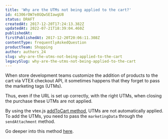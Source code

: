 ```yaml
---
title: 'Why are the UTMs not being applied to the cart?'
id: 41306rOW7e8GQwSEIawgU8
status: DRAFT
createdAt: 2017-12-20T17:24:13.382Z
updatedAt: 2022-07-21T18:39:04.460Z
publishedAt: 
firstPublishedAt: 2017-12-20T20:06:11.308Z
contentType: frequentlyAskedQuestion
productTeam: Shopping
author: authors_24
slug: why-are-the-utms-not-being-applied-to-the-cart
legacySlug: why-are-the-utms-not-being-applied-to-the-cart
---
```


When store development teams customize the addition of products to the cart via VTEX checkout API, it sometimes happens that they forget to pass the marketing tags (UTMs).

Thus, even if the URL is set up correctly, with the right UTMs, when closing the purchase these UTMs are not applied.

By using the vtex.js [addToCart method](https://github.com/vtex/vtex.js/tree/master/docs/checkout#addtocartitems-expectedorderformsections-saleschannel), UTMs are not automatically applied. To add the UTMs, you need to pass the `marketingData` through the `sendAttachment` method.

Go deeper into this method [here](https://github.com/vtex/vtex.js/tree/master/docs/checkout#sendattachmentattachmentid-attachment-expectedorderformsections).
